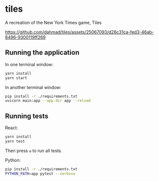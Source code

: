 # tiles

A recreation of the New York Times game, Tiles

https://github.com/dahmad/tiles/assets/25067093/d26c31ca-fed3-46ab-8496-9300119ff269

## Running the application

In one terminal window:

```bash
yarn install
yarn start
```

In another terminal window:

```bash
pip install -r ./requirements.txt
uvicorn main:app --app-dir app --reload
```

## Running tests

React:

```bash
yarn install
yarn test
```

Then press `a` to run all tests.

Python:

```bash
pip install -r ./requirements.txt
PYTHON_PATH=app pytest --verbose
```
